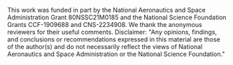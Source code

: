 This work was funded in part by the National Aeronautics and Space Administration Grant 80NSSC21M0185 and the National Science Foundation Grants CCF-1909688 and CNS-2234908. We thank the anonymous reviewers for their useful comments. Disclaimer: "Any opinions, findings, and conclusions or recommendations expressed in this material are those of the author(s) and do not necessarily reflect the views of National Aeronautics and Space Administration or the National Science Foundation."
